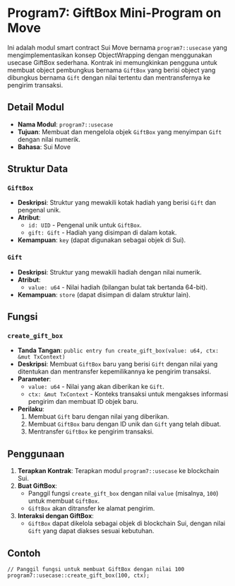 # Program7: GiftBox Mini-Program on Move
Ini adalah modul smart contract Sui Move bernama `program7::usecase` yang mengimplementasikan konsep ObjectWrapping dengan menggunakan usecase GiftBox sederhana. Kontrak ini memungkinkan pengguna untuk membuat object pembungkus bernama `GiftBox` yang berisi object yang dibungkus bernama `Gift` dengan nilai tertentu dan mentransfernya ke pengirim transaksi.

## Detail Modul
- **Nama Modul**: `program7::usecase`
- **Tujuan**: Membuat dan mengelola objek `GiftBox` yang menyimpan `Gift` dengan nilai numerik.
- **Bahasa**: Sui Move

## Struktur Data
### `GiftBox`
- **Deskripsi**: Struktur yang mewakili kotak hadiah yang berisi `Gift` dan pengenal unik.
- **Atribut**:
  - `id: UID` - Pengenal unik untuk `GiftBox`.
  - `gift: Gift` - Hadiah yang disimpan di dalam kotak.
- **Kemampuan**: `key` (dapat digunakan sebagai objek di Sui).

### `Gift`
- **Deskripsi**: Struktur yang mewakili hadiah dengan nilai numerik.
- **Atribut**:
  - `value: u64` - Nilai hadiah (bilangan bulat tak bertanda 64-bit).
- **Kemampuan**: `store` (dapat disimpan di dalam struktur lain).

## Fungsi
### `create_gift_box`
- **Tanda Tangan**: `public entry fun create_gift_box(value: u64, ctx: &mut TxContext)`
- **Deskripsi**: Membuat `GiftBox` baru yang berisi `Gift` dengan nilai yang ditentukan dan mentransfer kepemilikannya ke pengirim transaksi.
- **Parameter**:
  - `value: u64` - Nilai yang akan diberikan ke `Gift`.
  - `ctx: &mut TxContext` - Konteks transaksi untuk mengakses informasi pengirim dan membuat ID objek baru.
- **Perilaku**:
  1. Membuat `Gift` baru dengan nilai yang diberikan.
  2. Membuat `GiftBox` baru dengan ID unik dan `Gift` yang telah dibuat.
  3. Mentransfer `GiftBox` ke pengirim transaksi.

## Penggunaan
1. **Terapkan Kontrak**: Terapkan modul `program7::usecase` ke blockchain Sui.
2. **Buat GiftBox**:
   - Panggil fungsi `create_gift_box` dengan nilai `value` (misalnya, `100`) untuk membuat `GiftBox`.
   - `GiftBox` akan ditransfer ke alamat pengirim.
3. **Interaksi dengan GiftBox**:
   - `GiftBox` dapat dikelola sebagai objek di blockchain Sui, dengan nilai `Gift` yang dapat diakses sesuai kebutuhan.

## Contoh
```move
// Panggil fungsi untuk membuat GiftBox dengan nilai 100
program7::usecase::create_gift_box(100, ctx);